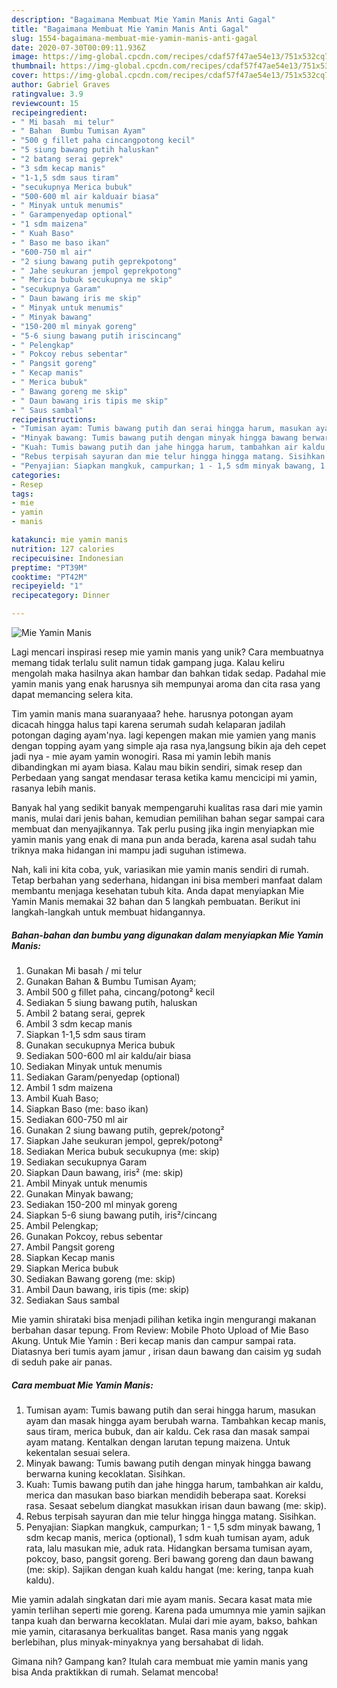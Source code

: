 ```yaml
---
description: "Bagaimana Membuat Mie Yamin Manis Anti Gagal"
title: "Bagaimana Membuat Mie Yamin Manis Anti Gagal"
slug: 1554-bagaimana-membuat-mie-yamin-manis-anti-gagal
date: 2020-07-30T00:09:11.936Z
image: https://img-global.cpcdn.com/recipes/cdaf57f47ae54e13/751x532cq70/mie-yamin-manis-foto-resep-utama.jpg
thumbnail: https://img-global.cpcdn.com/recipes/cdaf57f47ae54e13/751x532cq70/mie-yamin-manis-foto-resep-utama.jpg
cover: https://img-global.cpcdn.com/recipes/cdaf57f47ae54e13/751x532cq70/mie-yamin-manis-foto-resep-utama.jpg
author: Gabriel Graves
ratingvalue: 3.9
reviewcount: 15
recipeingredient:
- " Mi basah  mi telur"
- " Bahan  Bumbu Tumisan Ayam"
- "500 g fillet paha cincangpotong kecil"
- "5 siung bawang putih haluskan"
- "2 batang serai geprek"
- "3 sdm kecap manis"
- "1-1,5 sdm saus tiram"
- "secukupnya Merica bubuk"
- "500-600 ml air kalduair biasa"
- " Minyak untuk menumis"
- " Garampenyedap optional"
- "1 sdm maizena"
- " Kuah Baso"
- " Baso me baso ikan"
- "600-750 ml air"
- "2 siung bawang putih geprekpotong"
- " Jahe seukuran jempol geprekpotong"
- " Merica bubuk secukupnya me skip"
- "secukupnya Garam"
- " Daun bawang iris me skip"
- " Minyak untuk menumis"
- " Minyak bawang"
- "150-200 ml minyak goreng"
- "5-6 siung bawang putih iriscincang"
- " Pelengkap"
- " Pokcoy rebus sebentar"
- " Pangsit goreng"
- " Kecap manis"
- " Merica bubuk"
- " Bawang goreng me skip"
- " Daun bawang iris tipis me skip"
- " Saus sambal"
recipeinstructions:
- "Tumisan ayam: Tumis bawang putih dan serai hingga harum, masukan ayam dan masak hingga ayam berubah warna. Tambahkan kecap manis, saus tiram, merica bubuk, dan air kaldu. Cek rasa dan masak sampai ayam matang. Kentalkan dengan larutan tepung maizena. Untuk kekentalan sesuai selera."
- "Minyak bawang: Tumis bawang putih dengan minyak hingga bawang berwarna kuning kecoklatan. Sisihkan."
- "Kuah: Tumis bawang putih dan jahe hingga harum, tambahkan air kaldu, merica dan masukan baso biarkan mendidih beberapa saat. Koreksi rasa. Sesaat sebelum diangkat masukkan irisan daun bawang (me: skip)."
- "Rebus terpisah sayuran dan mie telur hingga hingga matang. Sisihkan."
- "Penyajian: Siapkan mangkuk, campurkan; 1 - 1,5 sdm minyak bawang, 1 sdm kecap manis, merica (optional), 1 sdm kuah tumisan ayam, aduk rata, lalu masukan mie, aduk rata. Hidangkan bersama tumisan ayam, pokcoy, baso, pangsit goreng. Beri bawang goreng dan daun bawang (me: skip). Sajikan dengan kuah kaldu hangat (me: kering, tanpa kuah kaldu)."
categories:
- Resep
tags:
- mie
- yamin
- manis

katakunci: mie yamin manis 
nutrition: 127 calories
recipecuisine: Indonesian
preptime: "PT39M"
cooktime: "PT42M"
recipeyield: "1"
recipecategory: Dinner

---
```



![Mie Yamin Manis](https://img-global.cpcdn.com/recipes/cdaf57f47ae54e13/751x532cq70/mie-yamin-manis-foto-resep-utama.jpg)

Lagi mencari inspirasi resep mie yamin manis yang unik? Cara membuatnya memang tidak terlalu sulit namun tidak gampang juga. Kalau keliru mengolah maka hasilnya akan hambar dan bahkan tidak sedap. Padahal mie yamin manis yang enak harusnya sih mempunyai aroma dan cita rasa yang dapat memancing selera kita.

Tim yamin manis mana suaranyaaa? hehe. harusnya potongan ayam dicacah hingga halus tapi karena serumah sudah kelaparan jadilah potongan daging ayam&#39;nya. lagi kepengen makan mie yamien yang manis dengan topping ayam yang simple aja rasa nya,langsung bikin aja deh cepet jadi nya - mie ayam yamin wonogiri. Rasa mi yamin lebih manis dibandingkan mi ayam biasa. Kalau mau bikin sendiri, simak resep dan Perbedaan yang sangat mendasar terasa ketika kamu mencicipi mi yamin, rasanya lebih manis.

Banyak hal yang sedikit banyak mempengaruhi kualitas rasa dari mie yamin manis, mulai dari jenis bahan, kemudian pemilihan bahan segar sampai cara membuat dan menyajikannya. Tak perlu pusing jika ingin menyiapkan mie yamin manis yang enak di mana pun anda berada, karena asal sudah tahu triknya maka hidangan ini mampu jadi suguhan istimewa.


Nah, kali ini kita coba, yuk, variasikan mie yamin manis sendiri di rumah. Tetap berbahan yang sederhana, hidangan ini bisa memberi manfaat dalam membantu menjaga kesehatan tubuh kita. Anda dapat menyiapkan Mie Yamin Manis memakai 32 bahan dan 5 langkah pembuatan. Berikut ini langkah-langkah untuk membuat hidangannya.

<!--inarticleads1-->

##### Bahan-bahan dan bumbu yang digunakan dalam menyiapkan Mie Yamin Manis:

1. Gunakan  Mi basah / mi telur
1. Gunakan  Bahan &amp; Bumbu Tumisan Ayam;
1. Ambil 500 g fillet paha, cincang/potong² kecil
1. Sediakan 5 siung bawang putih, haluskan
1. Ambil 2 batang serai, geprek
1. Ambil 3 sdm kecap manis
1. Siapkan 1-1,5 sdm saus tiram
1. Gunakan secukupnya Merica bubuk
1. Sediakan 500-600 ml air kaldu/air biasa
1. Sediakan  Minyak untuk menumis
1. Sediakan  Garam/penyedap (optional)
1. Ambil 1 sdm maizena
1. Ambil  Kuah Baso;
1. Siapkan  Baso (me: baso ikan)
1. Sediakan 600-750 ml air
1. Gunakan 2 siung bawang putih, geprek/potong²
1. Siapkan  Jahe seukuran jempol, geprek/potong²
1. Sediakan  Merica bubuk secukupnya (me: skip)
1. Sediakan secukupnya Garam
1. Siapkan  Daun bawang, iris² (me: skip)
1. Ambil  Minyak untuk menumis
1. Gunakan  Minyak bawang;
1. Sediakan 150-200 ml minyak goreng
1. Siapkan 5-6 siung bawang putih, iris²/cincang
1. Ambil  Pelengkap;
1. Gunakan  Pokcoy, rebus sebentar
1. Ambil  Pangsit goreng
1. Siapkan  Kecap manis
1. Siapkan  Merica bubuk
1. Sediakan  Bawang goreng (me: skip)
1. Ambil  Daun bawang, iris tipis (me: skip)
1. Sediakan  Saus sambal


Mie yamin shirataki bisa menjadi pilihan ketika ingin mengurangi makanan berbahan dasar tepung. From Review: Mobile Photo Upload of Mie Baso Akung. Untuk Mie Yamin : Beri kecap manis dan campur sampai rata. Diatasnya beri tumis ayam jamur , irisan daun bawang dan caisim yg sudah di seduh pake air panas. 

<!--inarticleads2-->

##### Cara membuat Mie Yamin Manis:

1. Tumisan ayam: Tumis bawang putih dan serai hingga harum, masukan ayam dan masak hingga ayam berubah warna. Tambahkan kecap manis, saus tiram, merica bubuk, dan air kaldu. Cek rasa dan masak sampai ayam matang. Kentalkan dengan larutan tepung maizena. Untuk kekentalan sesuai selera.
1. Minyak bawang: Tumis bawang putih dengan minyak hingga bawang berwarna kuning kecoklatan. Sisihkan.
1. Kuah: Tumis bawang putih dan jahe hingga harum, tambahkan air kaldu, merica dan masukan baso biarkan mendidih beberapa saat. Koreksi rasa. Sesaat sebelum diangkat masukkan irisan daun bawang (me: skip).
1. Rebus terpisah sayuran dan mie telur hingga hingga matang. Sisihkan.
1. Penyajian: Siapkan mangkuk, campurkan; 1 - 1,5 sdm minyak bawang, 1 sdm kecap manis, merica (optional), 1 sdm kuah tumisan ayam, aduk rata, lalu masukan mie, aduk rata. Hidangkan bersama tumisan ayam, pokcoy, baso, pangsit goreng. Beri bawang goreng dan daun bawang (me: skip). Sajikan dengan kuah kaldu hangat (me: kering, tanpa kuah kaldu).


Mie yamin adalah singkatan dari mie ayam manis. Secara kasat mata mie yamin terlihan seperti mie goreng. Karena pada umumnya mie yamin sajikan tanpa kuah dan berwarna kecoklatan. Mulai dari mie ayam, bakso, bahkan mie yamin, citarasanya berkualitas banget. Rasa manis yang nggak berlebihan, plus minyak-minyaknya yang bersahabat di lidah. 

Gimana nih? Gampang kan? Itulah cara membuat mie yamin manis yang bisa Anda praktikkan di rumah. Selamat mencoba!
